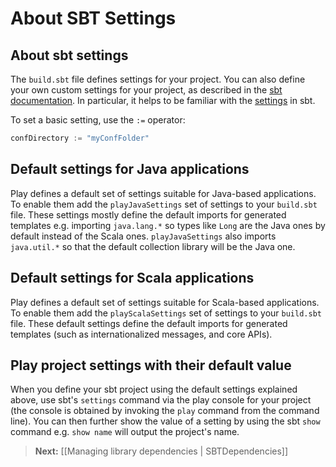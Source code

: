 # About SBT Settings

## About sbt settings

The `build.sbt` file defines settings for your project. You can also define your own custom settings for your project, as described in the [sbt documentation](http://www.scala-sbt.org).  In particular, it helps to be familiar with the [settings](http://www.scala-sbt.org/release/docs/Getting-Started/More-About-Settings) in sbt.

To set a basic setting, use the `:=` operator:

```scala
confDirectory := "myConfFolder"     
```

## Default settings for Java applications

Play defines a default set of settings suitable for Java-based applications. To enable them add the `playJavaSettings` set of settings to your `build.sbt` file. These settings mostly define the default imports for generated templates e.g. importing `java.lang.*` so types like `Long` are the Java ones by default instead of the Scala ones. `playJavaSettings` also imports `java.util.*` so that the default collection library will be the Java one.

## Default settings for Scala applications

Play defines a default set of settings suitable for Scala-based applications. To enable them add the `playScalaSettings` set of settings to your `build.sbt` file. These default settings define the default imports for generated templates (such as internationalized messages, and core APIs).

## Play project settings with their default value

When you define your sbt project using the default settings explained above, use sbt's `settings` command via the play console for your project (the console is obtained by invoking the `play` command from the command line). You can then further show the value of a setting by using the sbt `show` command e.g. `show name` will output the project's name.

> **Next:** [[Managing library dependencies | SBTDependencies]]
